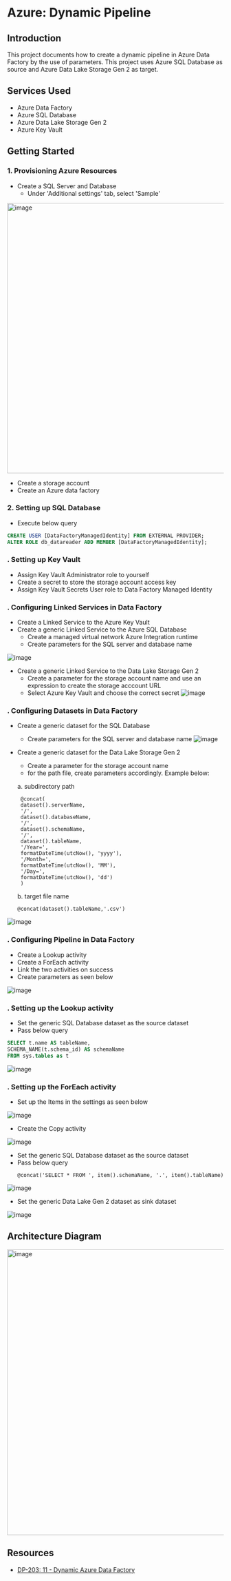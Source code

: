 # Azure: Dynamic Pipeline

## Introduction

This project documents how to create a dynamic pipeline in Azure Data Factory by the use of parameters. 
This project uses Azure SQL Database as source and Azure Data Lake Storage Gen 2 as target.

## Services Used

- Azure Data Factory
- Azure SQL Database
- Azure Data Lake Storage Gen 2
- Azure Key Vault

## Getting Started

### 1. Provisioning Azure Resources
- Create a SQL Server and Database
  - Under 'Additional settings' tab, select 'Sample'
<img width="627" alt="image" src="https://github.com/user-attachments/assets/3d06f77d-5e09-4bec-9f5b-4860d70e9066" />

- Create a storage account
- Create an Azure data factory

### 2. Setting up SQL Database
- Execute below query
```sql
CREATE USER [DataFactoryManagedIdentity] FROM EXTERNAL PROVIDER;
ALTER ROLE db_datareader ADD MEMBER [DataFactoryManagedIdentity];
```

### . Setting up Key Vault
- Assign Key Vault Administrator role to yourself
- Create a secret to store the storage account access key
- Assign Key Vault Secrets User role to Data Factory Managed Identity

### . Configuring Linked Services in Data Factory
- Create a Linked Service to the Azure Key Vault
- Create a generic Linked Service to the Azure SQL Database
  - Create a managed virtual network Azure Integration runtime 
  - Create parameters for the SQL server and database name

![image](https://github.com/user-attachments/assets/38fb5695-3368-45bb-a392-1e1cfd5048f7)

- Create a generic Linked Service to the Data Lake Storage Gen 2
  - Create a parameter for the storage account name and use an expression to create the storage acccount URL
  - Select Azure Key Vault and choose the correct secret
![image](https://github.com/user-attachments/assets/d8c26eb7-9fed-44a5-b1f4-a3fe9b7b508a)

### . Configuring Datasets in Data Factory
- Create a generic dataset for the SQL Database
  - Create parameters for the SQL server and database name
![image](https://github.com/user-attachments/assets/31c80aee-4ec5-4627-86c3-6809ca2c332b)

- Create a generic dataset for the Data Lake Storage Gen 2
  - Create a parameter for the storage account name
  - for the path file, create parameters accordingly. Example below:

  a. subdirectory path
   ```adflang
    @concat(
    dataset().serverName,
    '/',
    dataset().databaseName,
    '/',
    dataset().schemaName,
    '/',
    dataset().tableName,
    '/Year=',
    formatDateTime(utcNow(), 'yyyy'),
    '/Month=',
    formatDateTime(utcNow(), 'MM'),
    '/Day=',
    formatDateTime(utcNow(), 'dd')
    )
   ```
  b. target file name
   ```adflang
   @concat(dataset().tableName,'.csv')
   ```

![image](https://github.com/user-attachments/assets/12356354-8296-4109-8b2c-becc23116ae0)

### . Configuring Pipeline in Data Factory
- Create a Lookup activity
- Create a ForEach activity
- Link the two activities on success
- Create parameters as seen below

![image](https://github.com/user-attachments/assets/4c483cea-5ec3-4257-a3d9-b827201da4e4)


### . Setting up the Lookup activity
- Set the generic SQL Database dataset as the source dataset
- Pass below query
```sql
SELECT t.name AS tableName, 
SCHEMA_NAME(t.schema_id) AS schemaName
FROM sys.tables as t
```
![image](https://github.com/user-attachments/assets/8b183938-c8a6-4b91-bb38-f5d577b929ae)

### . Setting up the ForEach activity
- Set up the Items in the settings as seen below

![image](https://github.com/user-attachments/assets/bdd73285-dc34-4d0f-bd65-22515785efe0)

- Create the Copy activity

![image](https://github.com/user-attachments/assets/4414adf8-8a91-4dc7-9c87-3f24ad16f67f)

  - Set the generic SQL Database dataset as the source dataset
  - Pass below query
    ```adflang
    @concat('SELECT * FROM ', item().schemaName, '.', item().tableName)
    ```   

![image](https://github.com/user-attachments/assets/c6197363-5979-4eff-b3e4-41cfe73276ab)

  - Set the generic Data Lake Gen 2 dataset as sink dataset

![image](https://github.com/user-attachments/assets/b3a29379-e55c-4c0e-bd14-0720646c7316)

## Architecture Diagram

<img width="663" alt="image" src="https://github.com/user-attachments/assets/167d2cb2-d626-469c-af39-ba0845bf3c4b" />


## Resources

- [DP-203: 11 - Dynamic Azure Data Factory](https://www.youtube.com/watch?v=BSQ8rRZUno0&list=PLuQSde7Xvu7DCRenR1otgxAplTtnzKO9e&index=12&ab_channel=TybulonAzure)
